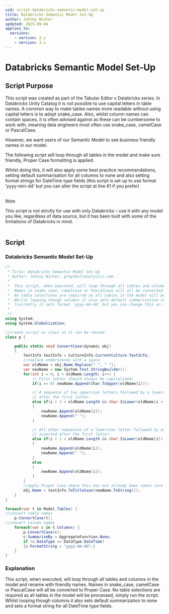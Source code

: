 ```yaml
---
uid: script-databricks-semantic-model-set-up
title: Databricks Semantic Model Set-Up
author: Johnny Winter
updated: 2025-09-04
applies_to:
  versions:
    - version: 2.x
    - version: 3.x
---
```

# Databricks Semantic Model Set-Up

## Script Purpose
This script was created as part of the Tabular Editor x Databricks series. In Databricks Unity Catalog it is not possible to use capital letters in table names. A common way to make tables names more readable without using capital letters is to adopt snake_case. Also, whilst column names can contain spaces, it is often advised against as these can be cumbersome to work with, meaning data engineers most often use snake_case, camelCase or PascalCase.  

However, we want users of our Semantic Model to see business friendly names in our model.  

The following script will loop through all tables in the model and make sure friendly, Proper Case formatting is applied. 

Whilst doing this, it will also apply some best practice recommendations, setting default summarisation for all columns to none and also setting format strings for DateTime type fields (this script is set up to use format ‘yyyy-mm-dd' but you can alter the script at line 61 if you prefer) 
<br></br>
> [!NOTE] 
> This script is not strictly for use with only Databricks – use it with any model you like, regardless of data source, but it has been built with some of the limitations of Databricks in mind. 
<br></br>
## Script

### Databricks Semantic Model Set-Up
```csharp
/*
 * Title: Databricks Semantic Model Set-Up
 * Author: Johnny Winter, greyskullanalytics.com
 *
 *  This script, when executed, will loop through all tables and columns in the model and rename with friendly names. 
 *  Names in snake_case, camelCase or PascalCase will all be converted to Proper Case.
 *  No table selections are required as all tables in the model will be processed, simply run the script.
 *  Whilst looping though columns it also sets default summarization to none and sets a format string for all DateTime type fields 
 *  (currently it sets format 'yyyy-mm-dd' but you can change this on line 61 if you wish).
 *
 */
using System;
using System.Globalization;

//create script as class so it can be reused 
class p {

    public static void ConvertCase(dynamic obj)
    {
        TextInfo textInfo = CultureInfo.CurrentCulture.TextInfo;
        //replace underscores with a space
        var oldName = obj.Name.Replace("_", " ");
        var newName = new System.Text.StringBuilder();
        for(int i = 0; i < oldName.Length; i++) {
            // First letter should always be capitalized:
            if(i == 0) newName.Append(Char.ToUpper(oldName[i]));

            // A sequence of two uppercase letters followed by a lowercase letter should have a space inserted
            // after the first letter:
            else if(i + 2 < oldName.Length && char.IsLower(oldName[i + 2]) && char.IsUpper(oldName[i + 1]) && char.IsUpper(oldName[i]))
            {
                newName.Append(oldName[i]);
                newName.Append(" ");
            }

            // All other sequences of a lowercase letter followed by an uppercase letter, should have a space
            // inserted after the first letter:
            else if(i + 1 < oldName.Length && char.IsLower(oldName[i]) && char.IsUpper(oldName[i+1]))
            {
                newName.Append(oldName[i]);
                newName.Append(" ");
            }
            else
            {
                newName.Append(oldName[i]);
            }
        }
        //apply Proper Case where this has not already been taken care of above
        obj.Name = textInfo.ToTitleCase(newName.ToString());
    }
}

foreach(var t in Model.Tables) {
//convert table names
    p.ConvertCase(t);
//convert column names
    foreach(var c in t.Columns) {
        p.ConvertCase(c);
        c.SummarizeBy = AggregateFunction.None;
        if (c.DataType == DataType.DateTime)
        {c.FormatString = "yyyy-mm-dd";}
    }
}
```
### Explanation
This script, when executed, will loop through all tables and columns in the model and rename with friendly names. Names in snake_case, camelCase or PascalCase will all be converted to Proper Case. No table selections are required as all tables in the model will be processed, simply run the script. Whilst looping though columns it also sets default summarization to none and sets a format string for all DateTime type fields.

